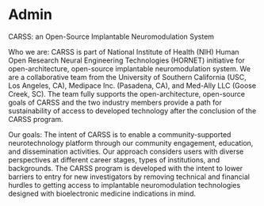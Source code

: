 # Admin
CARSS: an Open-Source Implantable Neuromodulation System

Who we are:
CARSS is part of National Institute of Health (NIH) Human Open Research Neural Engineering Technologies (HORNET) initiative for open-architecture, open-source implantable neuromodulation system. We are a collaborative team from the University of Southern California (USC, Los Angeles, CA), Medipace Inc. (Pasadena, CA), and Med-Ally LLC (Goose Creek, SC). The team fully supports the open-architecture, open-source goals of CARSS and the two industry members provide a path for sustainability of access to developed technology after the conclusion of the CARSS program.

Our goals:
The intent of CARSS is to enable a community-supported neurotechnology platform through our community engagement, education, and dissemination activities. Our approach considers users with diverse perspectives at different career stages, types of institutions, and backgrounds. The CARSS program is developed with the intent to lower barriers to entry for new investigators by removing technical and financial hurdles to getting access to implantable neuromodulation technologies designed with bioelectronic medicine indications in mind.
